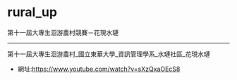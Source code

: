 # rural_up
第十一屆大專生洄游農村競賽－花現水璉
__________________________________
第十一屆大專生洄游農村_國立東華大學_資訊管理學系_水璉社區_花現水璉 
* 網址:https://www.youtube.com/watch?v=sXzQxaOEcS8
